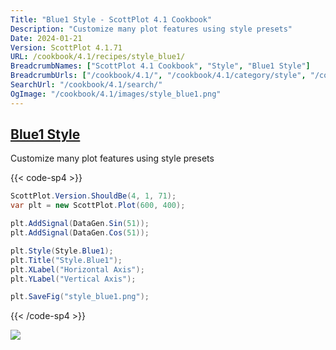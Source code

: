 ```yaml
---
Title: "Blue1 Style - ScottPlot 4.1 Cookbook"
Description: "Customize many plot features using style presets"
Date: 2024-01-21
Version: ScottPlot 4.1.71
URL: /cookbook/4.1/recipes/style_blue1/
BreadcrumbNames: ["ScottPlot 4.1 Cookbook", "Style", "Blue1 Style"]
BreadcrumbUrls: ["/cookbook/4.1/", "/cookbook/4.1/category/style", "/cookbook/4.1/recipes/style_blue1/"]
SearchUrl: "/cookbook/4.1/search/"
OgImage: "/cookbook/4.1/images/style_blue1.png"
---
```


<h2><a id='blue1-style' href='/cookbook/4.1/recipes/style_blue1/'>Blue1 Style</a></h2>

Customize many plot features using style presets

{{< code-sp4 >}}

```cs
ScottPlot.Version.ShouldBe(4, 1, 71);
var plt = new ScottPlot.Plot(600, 400);

plt.AddSignal(DataGen.Sin(51));
plt.AddSignal(DataGen.Cos(51));

plt.Style(Style.Blue1);
plt.Title("Style.Blue1");
plt.XLabel("Horizontal Axis");
plt.YLabel("Vertical Axis");

plt.SaveFig("style_blue1.png");
```

{{< /code-sp4 >}}

<img src='../../images/style_blue1.png' class='d-block mx-auto my-5' />


